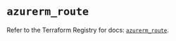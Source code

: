 # `azurerm_route`

Refer to the Terraform Registry for docs: [`azurerm_route`](https://registry.terraform.io/providers/hashicorp/azurerm/3.112.0/docs/resources/route).
